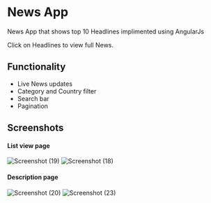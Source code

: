 # News App
News App that shows top 10 Headlines implimented using AngularJs

Click on Headlines to view full News.

## Functionality
- Live News updates
- Category and Country filter
- Search bar
- Pagination

## Screenshots
#### List view page
![Screenshot (19)](https://user-images.githubusercontent.com/89075066/130245473-96d3c2dd-4daa-4292-8048-67683588f3d9.png)
![Screenshot (18)](https://user-images.githubusercontent.com/89075066/130245641-b34d2a59-5e03-467a-9768-1c670fffbb03.png)

#### Description page
![Screenshot (20)](https://user-images.githubusercontent.com/89075066/130245759-11fd55e7-cce2-49e6-aaaf-84699cfd0fc1.png)
![Screenshot (23)](https://user-images.githubusercontent.com/89075066/130246247-8945e2d1-d7a8-49ae-8d11-8df66b8cf8fe.png)
